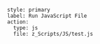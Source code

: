 ```meta-bind-button
style: primary
label: Run JavaScript File
action:
  type: js
  file: z_Scripts/JS/test.js
```
